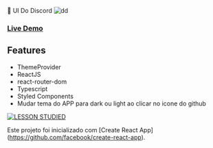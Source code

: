 📌 UI Do Discord 
![dd](https://user-images.githubusercontent.com/38596921/91956546-2de1ff00-ecdb-11ea-93f1-945223f0860b.png)

### [Live Demo](https://determined-fermi-f2ff4f.netlify.app)

## Features
* ThemeProvider
* ReactJS 
* react-router-dom
* Typescript
* Styled Components
* Mudar tema do APP para dark ou light ao clicar no icone do github  

[![LESSON STUDIED](http://img.youtube.com/vi/x4FdZd2-_uU/0.jpg)](http://www.youtube.com/watch?v=x4FdZd2-_uU "Aplicação do Discord")

Este projeto foi inicializado com [Create React App] (https://github.com/facebook/create-react-app).

